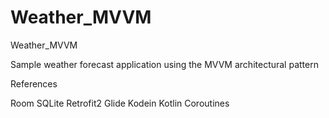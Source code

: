 # Weather_MVVM
Weather_MVVM

Sample weather forecast application using the MVVM architectural pattern

References

Room
SQLite
Retrofit2
Glide
Kodein
Kotlin Coroutines
